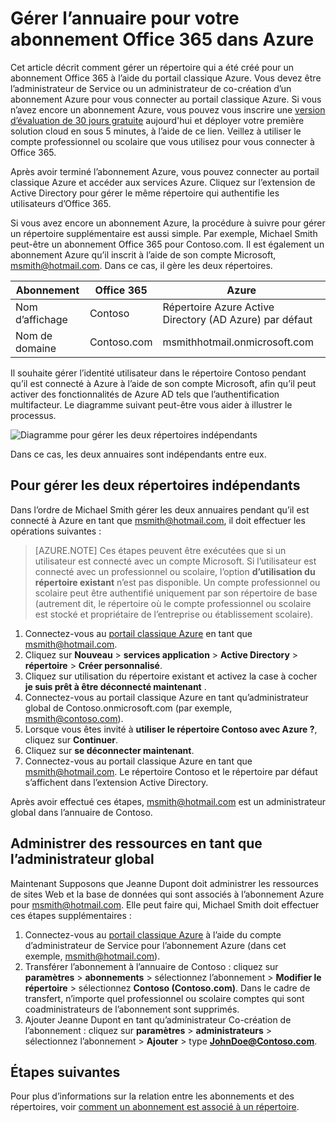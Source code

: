 <properties
   pageTitle="Gérer l’annuaire pour votre abonnement Office 365 dans Azure | Microsoft Azure"
   description="Gestion d’un répertoire des abonnements Office 365 à l’aide du portail de classique Azure et Azure Active Directory"
   services="active-directory"
   documentationCenter=""
   authors="curtand"
   manager="femila"
   editor=""/>

<tags
   ms.service="active-directory"
   ms.devlang="na"
   ms.topic="get-started-article"
   ms.tgt_pltfrm="na"
   ms.workload="identity"
   ms.date="08/23/2016"
   ms.author="curtand"/>

# <a name="manage-the-directory-for-your-office-365-subscription-in-azure"></a>Gérer l’annuaire pour votre abonnement Office 365 dans Azure

Cet article décrit comment gérer un répertoire qui a été créé pour un abonnement Office 365 à l’aide du portail classique Azure. Vous devez être l’administrateur de Service ou un administrateur de co-création d’un abonnement Azure pour vous connecter au portail classique Azure. Si vous n’avez encore un abonnement Azure, vous pouvez vous inscrire une [version d’évaluation de 30 jours gratuite](https://azure.microsoft.com/trial/get-started-active-directory/) aujourd'hui et déployer votre première solution cloud en sous 5 minutes, à l’aide de ce lien. Veillez à utiliser le compte professionnel ou scolaire que vous utilisez pour vous connecter à Office 365.

Après avoir terminé l’abonnement Azure, vous pouvez connecter au portail classique Azure et accéder aux services Azure. Cliquez sur l’extension de Active Directory pour gérer le même répertoire qui authentifie les utilisateurs d’Office 365.

Si vous avez encore un abonnement Azure, la procédure à suivre pour gérer un répertoire supplémentaire est aussi simple. Par exemple, Michael Smith peut-être un abonnement Office 365 pour Contoso.com. Il est également un abonnement Azure qu’il inscrit à l’aide de son compte Microsoft, msmith@hotmail.com. Dans ce cas, il gère les deux répertoires.

  Abonnement |  Office 365  |  Azure
  -------------- | ------------- | -------------------------------
  Nom d’affichage |  Contoso  |     Répertoire Azure Active Directory (AD Azure) par défaut
  Nom de domaine  |  Contoso.com  | msmithhotmail.onmicrosoft.com

Il souhaite gérer l’identité utilisateur dans le répertoire Contoso pendant qu’il est connecté à Azure à l’aide de son compte Microsoft, afin qu’il peut activer des fonctionnalités de Azure AD tels que l’authentification multifacteur. Le diagramme suivant peut-être vous aider à illustrer le processus.

![Diagramme pour gérer les deux répertoires indépendants](./media/active-directory-manage-o365-subscription/AAD_O365_03.png)

Dans ce cas, les deux annuaires sont indépendants entre eux.

## <a name="to-manage-two-independent-directories"></a>Pour gérer les deux répertoires indépendants
Dans l’ordre de Michael Smith gérer les deux annuaires pendant qu’il est connecté à Azure en tant que msmith@hotmail.com, il doit effectuer les opérations suivantes :

> [AZURE.NOTE]
> Ces étapes peuvent être exécutées que si un utilisateur est connecté avec un compte Microsoft. Si l’utilisateur est connecté avec un professionnel ou scolaire, l’option **d’utilisation du répertoire existant** n’est pas disponible. Un compte professionnel ou scolaire peut être authentifié uniquement par son répertoire de base (autrement dit, le répertoire où le compte professionnel ou scolaire est stocké et propriétaire de l’entreprise ou établissement scolaire).

1.  Connectez-vous au [portail classique Azure](https://manage.windowsazure.com) en tant que msmith@hotmail.com.
2.  Cliquez sur **Nouveau** > **services application** > **Active Directory** > **répertoire** > **Créer personnalisé**.
3.  Cliquez sur utilisation du répertoire existant et activez la case à cocher **je suis prêt à être déconnecté maintenant** .
4.  Connectez-vous au portail classique Azure en tant qu’administrateur global de Contoso.onmicrosoft.com (par exemple, msmith@contoso.com).
5.  Lorsque vous êtes invité à **utiliser le répertoire Contoso avec Azure ?**, cliquez sur **Continuer**.
6.  Cliquez sur **se déconnecter maintenant**.
7.  Connectez-vous au portail classique Azure en tant que msmith@hotmail.com. Le répertoire Contoso et le répertoire par défaut s’affichent dans l’extension Active Directory.

Après avoir effectué ces étapes, msmith@hotmail.com est un administrateur global dans l’annuaire de Contoso.

## <a name="to-administer-resources-as-the-global-admin"></a>Administrer des ressources en tant que l’administrateur global
Maintenant Supposons que Jeanne Dupont doit administrer les ressources de sites Web et la base de données qui sont associés à l’abonnement Azure pour msmith@hotmail.com. Elle peut faire qui, Michael Smith doit effectuer ces étapes supplémentaires :

1.  Connectez-vous au [portail classique Azure](https://manage.windowsazure.com) à l’aide du compte d’administrateur de Service pour l’abonnement Azure (dans cet exemple, msmith@hotmail.com).
2.  Transférer l’abonnement à l’annuaire de Contoso : cliquez sur **paramètres** > **abonnements** > sélectionnez l’abonnement > **Modifier le répertoire** > sélectionnez **Contoso (Contoso.com)**. Dans le cadre de transfert, n’importe quel professionnel ou scolaire comptes qui sont coadministrateurs de l’abonnement sont supprimés.
3.  Ajouter Jeanne Dupont en tant qu’administrateur Co-création de l’abonnement : cliquez sur **paramètres** > **administrateurs** > sélectionnez l’abonnement > **Ajouter** > type **JohnDoe@Contoso.com**.

## <a name="next-steps"></a>Étapes suivantes
Pour plus d’informations sur la relation entre les abonnements et des répertoires, voir [comment un abonnement est associé à un répertoire](active-directory-how-subscriptions-associated-directory.md).
